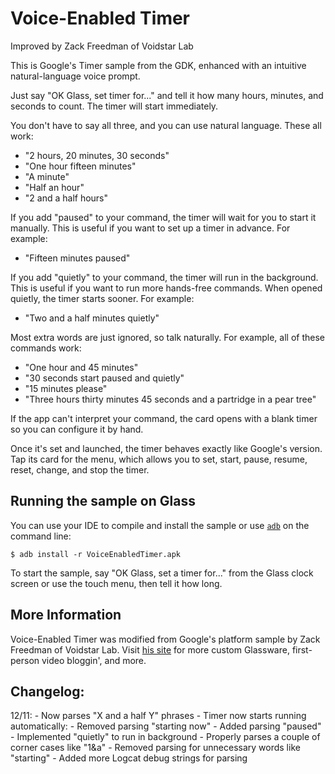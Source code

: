Voice-Enabled Timer
===================

Improved by Zack Freedman of Voidstar Lab

This is Google's Timer sample from the GDK, enhanced with an intuitive natural-language voice prompt.

Just say "OK Glass, set timer for..." and tell it how many hours, minutes, and seconds to count. The timer will start immediately.

You don't have to say all three, and you can use natural language. These all work:
- "2 hours, 20 minutes, 30 seconds"
- "One hour fifteen minutes"
- "A minute"
- "Half an hour"
- "2 and a half hours"

If you add "paused" to your command, the timer will wait for you to start it manually. This is useful if you want to set up a timer in advance. For example:
- "Fifteen minutes paused"

If you add "quietly" to your command, the timer will run in the background. This is useful if you want to run more hands-free commands. When opened quietly, the timer starts sooner. For example:
- "Two and a half minutes quietly"

Most extra words are just ignored, so talk naturally. For example, all of these commands work:
- "One hour and 45 minutes"
- "30 seconds start paused and quietly"
- "15 minutes please"
- "Three hours thirty minutes 45 seconds and a partridge in a pear tree"

If the app can't interpret your command, the card opens with a blank timer so you can configure it by hand.

Once it's set and launched, the timer behaves exactly like Google's version. Tap its card for the menu, which allows you to set, start, pause, resume, reset, change, and stop the timer.

## Running the sample on Glass

You can use your IDE to compile and install the sample or use
[`adb`](https://developer.android.com/tools/help/adb.html)
on the command line:

    $ adb install -r VoiceEnabledTimer.apk

To start the sample, say "OK Glass, set a timer for..." from the Glass clock screen or use the touch menu, then tell it how long.

## More Information

Voice-Enabled Timer was modified from Google's platform sample by Zack Freedman of Voidstar Lab. Visit [his site](http://zackfreedman.com "the greatest site on the Web since Zombo.com") for more custom Glassware, first-person video bloggin', and more.

## Changelog:
12/11: 
	- Now parses "X and a half Y" phrases
	- Timer now starts running automatically:
		- Removed parsing "starting now"
		- Added parsing "paused"
	- Implemented "quietly" to run in background
	- Properly parses a couple of corner cases like "1&a"
	- Removed parsing for unnecessary words like "starting"
	- Added more Logcat debug strings for parsing
